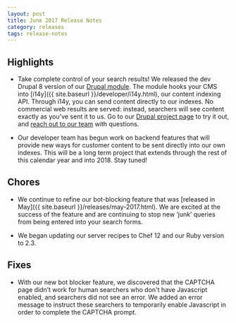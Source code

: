 ```yaml
---
layout: post
title: June 2017 Release Notes
category: releases
tags: release-notes
---
```


## Highlights

* Take complete control of your search results! We released the dev Drupal 8 version of our [Drupal module](https://www.drupal.org/project/usasearch). The module hooks your CMS into [i14y]({{ site.baseurl }}/developer/i14y.html), our content indexing API. Through i14y,  you can send content directly to our indexes. No commercial web results are served: instead, searchers will see content exactly as you've sent it to us. Go to our [Drupal project page](https://www.drupal.org/project/usasearch) to try it out, and [reach out to our team](mailto:search@support.digitalgov.gov) with questions.

* Our developer team has begun work on backend features that will provide new ways for customer content to be sent directly into our own indexes. This will be a long term project that extends through the rest of this calendar year and into 2018. Stay tuned!

## Chores

* We continue to refine our bot-blocking feature that was [released in May]({{ site.baseurl }}/releases/may-2017.html). We are excited at the success of the feature and are continuing to stop new ‘junk’ queries from being entered into your search forms.

* We began updating our server recipes to Chef 12 and our Ruby version to 2.3.

## Fixes

* With our new bot blocker feature, we discovered that the CAPTCHA page didn’t work for human searchers who don't have Javascript enabled, and searchers did not see an error. We added an error message to instruct these searchers to temporarily enable Javascript in order to complete the CAPTCHA prompt.
